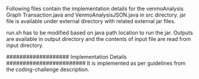 Following files contain the implementation details for the venmoAnalysis Graph
Transaction.java and VenmoAnalysisJSON.java in src directory.
jar file is available under external directory with related external jar files.

run.sh has to be modified based on java path location to run the jar.
Outputs are available in output directory and the contents of input file are read from input directory.

################### Implementation Details ########################
It is implemented as per guidelines from the coding-challenge description.
